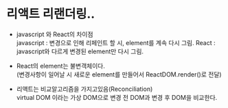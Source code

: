 # 리액트 리랜더링..

- javascript 와 React의 차이점    
javascript : 변경으로 인해 리페인트 할 시, element를 계속 다시 그림.
React : javascript와 다르게 변경된 element만 다시 그림.

- React의 element는 불변객체이다.      
(변경사항이 일어날 시 새로운 element를 만들어서 ReactDOM.render()로 전달)

- 리액트는 비교알고리즘을 가지고있음(Reconciliation)       
virtual DOM 이라는 가상 DOM으로 변경 전 DOM과 변경 후 DOM을 비교한다.